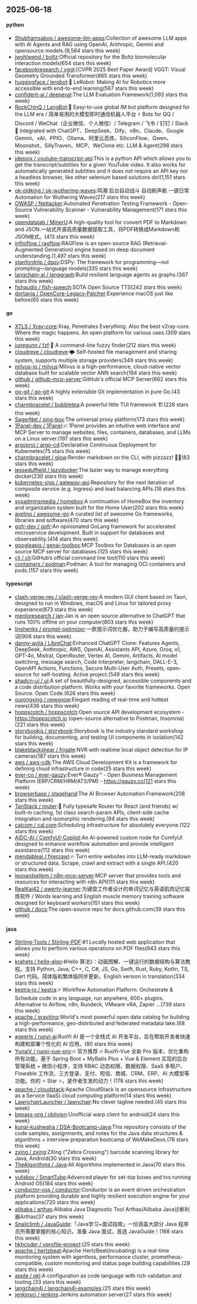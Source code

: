 ## 2025-06-18

#### python
* [Shubhamsaboo / awesome-llm-apps](https://github.com/Shubhamsaboo/awesome-llm-apps):Collection of awesome LLM apps with AI Agents and RAG using OpenAI, Anthropic, Gemini and opensource models.(9,564 stars this week)
* [jwohlwend / boltz](https://github.com/jwohlwend/boltz):Official repository for the Boltz biomolecular interaction models(654 stars this week)
* [facebookresearch / vggt](https://github.com/facebookresearch/vggt):[CVPR 2025 Best Paper Award] VGGT: Visual Geometry Grounded Transformer(865 stars this week)
* [huggingface / lerobot](https://github.com/huggingface/lerobot):🤗 LeRobot: Making AI for Robotics more accessible with end-to-end learning(567 stars this week)
* [confident-ai / deepeval](https://github.com/confident-ai/deepeval):The LLM Evaluation Framework(1,093 stars this week)
* [RockChinQ / LangBot](https://github.com/RockChinQ/LangBot):🤩 Easy-to-use global IM bot platform designed for the LLM era / 简单易用的大模型即时通信机器人平台 ⚡️ Bots for QQ / Discord / WeChat（企业微信、个人微信）/ Telegram / 飞书 / 钉钉 / Slack 🧩 Integrated with ChatGPT、DeepSeek、Dify、n8n、Claude、Google Gemini、xAI、PPIO、Ollama、阿里云百炼、SiliconFlow、Qwen、Moonshot、SillyTraven、MCP、WeClone etc. LLM & Agent(298 stars this week)
* [jdepoix / youtube-transcript-api](https://github.com/jdepoix/youtube-transcript-api):This is a python API which allows you to get the transcript/subtitles for a given YouTube video. It also works for automatically generated subtitles and it does not require an API key nor a headless browser, like other selenium based solutions do!(1,151 stars this week)
* [ok-oldking / ok-wuthering-waves](https://github.com/ok-oldking/ok-wuthering-waves):鸣潮 后台自动战斗 自动刷声骸 一键日常 Automation for Wuthering Waves(217 stars this week)
* [OWASP / Nettacker](https://github.com/OWASP/Nettacker):Automated Penetration Testing Framework - Open-Source Vulnerability Scanner - Vulnerability Management(171 stars this week)
* [opendatalab / MinerU](https://github.com/opendatalab/MinerU):A high-quality tool for convert PDF to Markdown and JSON.一站式开源高质量数据提取工具，将PDF转换成Markdown和JSON格式。(413 stars this week)
* [infiniflow / ragflow](https://github.com/infiniflow/ragflow):RAGFlow is an open-source RAG (Retrieval-Augmented Generation) engine based on deep document understanding.(1,497 stars this week)
* [stanfordnlp / dspy](https://github.com/stanfordnlp/dspy):DSPy: The framework for programming—not prompting—language models(335 stars this week)
* [langchain-ai / langgraph](https://github.com/langchain-ai/langgraph):Build resilient language agents as graphs.(367 stars this week)
* [fishaudio / fish-speech](https://github.com/fishaudio/fish-speech):SOTA Open Source TTS(242 stars this week)
* [dortania / OpenCore-Legacy-Patcher](https://github.com/dortania/OpenCore-Legacy-Patcher):Experience macOS just like before(65 stars this week)

#### go
* [XTLS / Xray-core](https://github.com/XTLS/Xray-core):Xray, Penetrates Everything. Also the best v2ray-core. Where the magic happens. An open platform for various uses.(309 stars this week)
* [junegunn / fzf](https://github.com/junegunn/fzf):🌸 A command-line fuzzy finder(212 stars this week)
* [cloudreve / cloudreve](https://github.com/cloudreve/cloudreve):🌩 Self-hosted file management and sharing system, supports multiple storage providers(349 stars this week)
* [milvus-io / milvus](https://github.com/milvus-io/milvus):Milvus is a high-performance, cloud-native vector database built for scalable vector ANN search(194 stars this week)
* [github / github-mcp-server](https://github.com/github/github-mcp-server):GitHub's official MCP Server(662 stars this week)
* [go-git / go-git](https://github.com/go-git/go-git):A highly extensible Git implementation in pure Go.(43 stars this week)
* [charmbracelet / bubbletea](https://github.com/charmbracelet/bubbletea):A powerful little TUI framework 🏗(228 stars this week)
* [SagerNet / sing-box](https://github.com/SagerNet/sing-box):The universal proxy platform(173 stars this week)
* [1Panel-dev / 1Panel](https://github.com/1Panel-dev/1Panel):🔥 1Panel provides an intuitive web interface and MCP Server to manage websites, files, containers, databases, and LLMs on a Linux server.(197 stars this week)
* [argoproj / argo-cd](https://github.com/argoproj/argo-cd):Declarative Continuous Deployment for Kubernetes(75 stars this week)
* [charmbracelet / glow](https://github.com/charmbracelet/glow):Render markdown on the CLI, with pizzazz! 💅🏻(83 stars this week)
* [jesseduffield / lazydocker](https://github.com/jesseduffield/lazydocker):The lazier way to manage everything docker(230 stars this week)
* [kubernetes-sigs / gateway-api](https://github.com/kubernetes-sigs/gateway-api):Repository for the next iteration of composite service (e.g. Ingress) and load balancing APIs.(18 stars this week)
* [sysadminsmedia / homebox](https://github.com/sysadminsmedia/homebox):A continuation of HomeBox the inventory and organization system built for the Home User(202 stars this week)
* [avelino / awesome-go](https://github.com/avelino/awesome-go):A curated list of awesome Go frameworks, libraries and software(470 stars this week)
* [gofr-dev / gofr](https://github.com/gofr-dev/gofr):An opinionated GoLang framework for accelerated microservice development. Built in support for databases and observability.(414 stars this week)
* [googleapis / genai-toolbox](https://github.com/googleapis/genai-toolbox):MCP Toolbox for Databases is an open source MCP server for databases.(125 stars this week)
* [cli / cli](https://github.com/cli/cli):GitHub’s official command line tool(110 stars this week)
* [containers / podman](https://github.com/containers/podman):Podman: A tool for managing OCI containers and pods.(157 stars this week)

#### typescript
* [clash-verge-rev / clash-verge-rev](https://github.com/clash-verge-rev/clash-verge-rev):A modern GUI client based on Tauri, designed to run in Windows, macOS and Linux for tailored proxy experience(873 stars this week)
* [menloresearch / jan](https://github.com/menloresearch/jan):Jan is an open source alternative to ChatGPT that runs 100% offline on your computer(803 stars this week)
* [linshenkx / prompt-optimizer](https://github.com/linshenkx/prompt-optimizer):一款提示词优化器，助力于编写高质量的提示词(908 stars this week)
* [danny-avila / LibreChat](https://github.com/danny-avila/LibreChat):Enhanced ChatGPT Clone: Features Agents, DeepSeek, Anthropic, AWS, OpenAI, Assistants API, Azure, Groq, o1, GPT-4o, Mistral, OpenRouter, Vertex AI, Gemini, Artifacts, AI model switching, message search, Code Interpreter, langchain, DALL-E-3, OpenAPI Actions, Functions, Secure Multi-User Auth, Presets, open-source for self-hosting. Active project.(549 stars this week)
* [shadcn-ui / ui](https://github.com/shadcn-ui/ui):A set of beautifully-designed, accessible components and a code distribution platform. Works with your favorite frameworks. Open Source. Open Code.(626 stars this week)
* [ourongxing / newsnow](https://github.com/ourongxing/newsnow):Elegant reading of real-time and hottest news(436 stars this week)
* [hoppscotch / hoppscotch](https://github.com/hoppscotch/hoppscotch):Open source API development ecosystem - https://hoppscotch.io (open-source alternative to Postman, Insomnia)(221 stars this week)
* [storybookjs / storybook](https://github.com/storybookjs/storybook):Storybook is the industry standard workshop for building, documenting, and testing UI components in isolation(142 stars this week)
* [blakeblackshear / frigate](https://github.com/blakeblackshear/frigate):NVR with realtime local object detection for IP cameras(187 stars this week)
* [aws / aws-cdk](https://github.com/aws/aws-cdk):The AWS Cloud Development Kit is a framework for defining cloud infrastructure in code(25 stars this week)
* [ever-co / ever-gauzy](https://github.com/ever-co/ever-gauzy):Ever® Gauzy™ - Open Business Management Platform (ERP/CRM/HRM/ATS/PM) - https://gauzy.co(121 stars this week)
* [browserbase / stagehand](https://github.com/browserbase/stagehand):The AI Browser Automation Framework(208 stars this week)
* [TanStack / router](https://github.com/TanStack/router):🤖 Fully typesafe Router for React (and friends) w/ built-in caching, 1st class search-param APIs, client-side cache integration and isomorphic rendering.(94 stars this week)
* [calcom / cal.com](https://github.com/calcom/cal.com):Scheduling infrastructure for absolutely everyone.(122 stars this week)
* [AIDC-AI / ComfyUI-Copilot](https://github.com/AIDC-AI/ComfyUI-Copilot):An AI-powered custom node for ComfyUI designed to enhance workflow automation and provide intelligent assistance(112 stars this week)
* [mendableai / firecrawl](https://github.com/mendableai/firecrawl):🔥 Turn entire websites into LLM-ready markdown or structured data. Scrape, crawl and extract with a single API.(420 stars this week)
* [leonardsellem / n8n-mcp-server](https://github.com/leonardsellem/n8n-mcp-server):MCP server that provides tools and resources for interacting with n8n API(111 stars this week)
* [RealKai42 / qwerty-learner](https://github.com/RealKai42/qwerty-learner):为键盘工作者设计的单词记忆与英语肌肉记忆锻炼软件 / Words learning and English muscle memory training software designed for keyboard workers(151 stars this week)
* [github / docs](https://github.com/github/docs):The open-source repo for docs.github.com(39 stars this week)

#### java
* [Stirling-Tools / Stirling-PDF](https://github.com/Stirling-Tools/Stirling-PDF):#1 Locally hosted web application that allows you to perform various operations on PDF files(943 stars this week)
* [krahets / hello-algo](https://github.com/krahets/hello-algo):《Hello 算法》：动画图解、一键运行的数据结构与算法教程。支持 Python, Java, C++, C, C#, JS, Go, Swift, Rust, Ruby, Kotlin, TS, Dart 代码。简体版和繁体版同步更新，English version in translation(334 stars this week)
* [kestra-io / kestra](https://github.com/kestra-io/kestra):⚡ Workflow Automation Platform. Orchestrate & Schedule code in any language, run anywhere, 600+ plugins. Alternative to Airflow, n8n, Rundeck, VMware vRA, Zapier ...(739 stars this week)
* [apache / gravitino](https://github.com/apache/gravitino):World's most powerful open data catalog for building a high-performance, geo-distributed and federated metadata lake.(68 stars this week)
* [ageerle / ruoyi-ai](https://github.com/ageerle/ruoyi-ai):RuoYi AI 是一个全栈式 AI 开发平台，旨在帮助开发者快速构建和部署个性化的 AI 应用。(80 stars this week)
* [YunaiV / ruoyi-vue-pro](https://github.com/YunaiV/ruoyi-vue-pro):🔥 官方推荐 🔥 RuoYi-Vue 全新 Pro 版本，优化重构所有功能。基于 Spring Boot + MyBatis Plus + Vue & Element 实现的后台管理系统 + 微信小程序，支持 RBAC 动态权限、数据权限、SaaS 多租户、Flowable 工作流、三方登录、支付、短信、商城、CRM、ERP、AI 大模型等功能。你的 ⭐️ Star ⭐️，是作者生发的动力！(176 stars this week)
* [apache / cloudstack](https://github.com/apache/cloudstack):Apache CloudStack is an opensource Infrastructure as a Service (IaaS) cloud computing platform(14 stars this week)
* [LawnchairLauncher / lawnchair](https://github.com/LawnchairLauncher/lawnchair):No clever tagline needed.(45 stars this week)
* [bepass-org / oblivion](https://github.com/bepass-org/oblivion):Unofficial warp client for android(24 stars this week)
* [kunal-kushwaha / DSA-Bootcamp-Java](https://github.com/kunal-kushwaha/DSA-Bootcamp-Java):This repository consists of the code samples, assignments, and notes for the Java data structures & algorithms + interview preparation bootcamp of WeMakeDevs.(76 stars this week)
* [zxing / zxing](https://github.com/zxing/zxing):ZXing ("Zebra Crossing") barcode scanning library for Java, Android(30 stars this week)
* [TheAlgorithms / Java](https://github.com/TheAlgorithms/Java):All Algorithms implemented in Java(70 stars this week)
* [yuliskov / SmartTube](https://github.com/yuliskov/SmartTube):Advanced player for set-top boxes and tvs running Android OS(184 stars this week)
* [conductor-oss / conductor](https://github.com/conductor-oss/conductor):Conductor is an event driven orchestration platform providing durable and highly resilient execution engine for your applications(720 stars this week)
* [alibaba / arthas](https://github.com/alibaba/arthas):Alibaba Java Diagnostic Tool Arthas/Alibaba Java诊断利器Arthas(37 stars this week)
* [Snailclimb / JavaGuide](https://github.com/Snailclimb/JavaGuide):「Java学习+面试指南」一份涵盖大部分 Java 程序员所需要掌握的核心知识。准备 Java 面试，首选 JavaGuide！(168 stars this week)
* [hkhcoder / vprofile-project](https://github.com/hkhcoder/vprofile-project):(25 stars this week)
* [apache / hertzbeat](https://github.com/apache/hertzbeat):Apache HertzBeat(incubating) is a real-time monitoring system with agentless, performance cluster, prometheus-compatible, custom monitoring and status page building capabilities.(29 stars this week)
* [apple / pkl](https://github.com/apple/pkl):A configuration as code language with rich validation and tooling.(33 stars this week)
* [langchain4j / langchain4j-examples](https://github.com/langchain4j/langchain4j-examples):(25 stars this week)
* [jenkinsci / jenkins](https://github.com/jenkinsci/jenkins):Jenkins automation server(27 stars this week)

